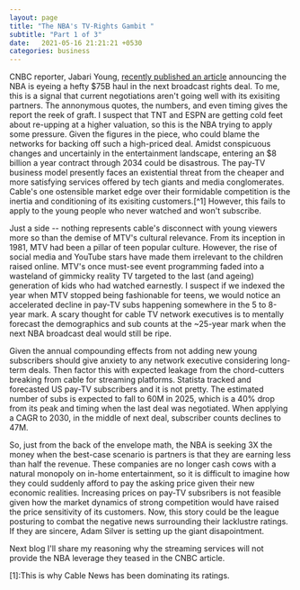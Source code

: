 ```yaml
---
layout: page
title: "The NBA's TV-Rights Gambit "
subtitle: "Part 1 of 3"
date:   2021-05-16 21:21:21 +0530
categories: business
---
```



CNBC reporter, Jabari Young, [recently published an article](https://www.cnbc.com/2021/03/22/nba-is-next-up-for-a-big-rights-increase-and-75-billion-is-the-price.html#:~:text=Early%20thinking%20within%20league%20circles,partners%20Turner%20Sports%20and%20ESPN.) announcing the NBA is eyeing a hefty $75B haul in the next broadcast rights deal.
To me, this is a signal that current negotiations aren't going well with its exisiting partners. The annonymous quotes, the numbers, and even timing gives the report the reek of graft.
I suspect that TNT and ESPN are getting cold feet about re-upping at a higher valuation, so this is the NBA trying to apply some pressure. Given the figures in the piece, 
who could blame the networks for backing off such a high-priced deal. Amidst conspicuous changes and uncertainly in the entertainment landscape, entering an $8 billion
a year contract through 2034 could be disastrous.  The pay-TV business model presently faces an existential threat from the cheaper and more satisfying 
services offered by tech giants and media conglomerates. Cable's one ostensible market edge over their formidable competition is the inertia and conditioning of its exisiting customers.[^1] However, this fails to apply to the young people who never watched and won't subscribe. 

Just a side -- nothing represents cable's disconnect with young viewers more so than the demise of MTV's cultural relevance. From its inception in 1981,
MTV had been a pillar of teen popular culture. However, the rise of social media and YouTube stars have made them irrelevant to the children raised online. MTV's
once must-see event programming faded into a wasteland of gimmicky reality TV targeted to the last (and ageing) generation of kids who had watched earnestly.
I suspect if we indexed the year when MTV stopped being fashionable for teens, we would notice an accelerated decline in pay-TV subs happening somewhere in
the 5 to 8-year mark. A scary thought for cable TV network executives is to mentally forecast the demographics and sub counts at the ~25-year mark when the next
NBA broadcast deal would still be ripe.

Given the annual compounding effects from not adding new young subscribers should give anxiety to any network executive considering long-term deals. Then factor this with
 expected leakage from the chord-cutters breaking from cable for streaming platforms. Statista tracked and forecasted US pay-TV subscribers and it is not pretty. The estimated number of subs is expected to fall to 60M in 2025, which is a 40% drop from its peak and timing when the last deal was negotiated. When applying a CAGR to 2030, in the middle of next deal, subscriber counts declines to 47M. 

So, just from the back of the envelope math, the NBA is seeking 3X the money when the best-case scenario is partners is that they are earning less than half the revenue.
These companies are no longer cash cows with a natural monopoly on in-home entertainment, so it is difficult to imagine how they could suddenly afford to pay the asking price given their
new economic realities. Increasing prices on pay-TV subsribers is not feasible given how the market dynamics of strong competition would have raised the price sensitivity of its customers. Now, this story could be the league posturing to combat the negative news surrounding their lacklustre ratings. If they are sincere, Adam Silver is setting up
the giant disapointment.

Next blog I'll share my reasoning why the streaming services will not provide the NBA leverage they teased in the CNBC article.

[1]:This is why Cable News has been dominating its ratings.
